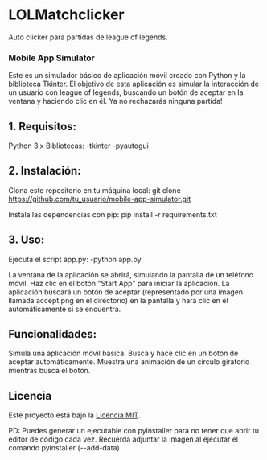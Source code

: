 # LOLMatchclicker
Auto clicker para partidas de league of legends.


### Mobile App Simulator
Este es un simulador básico de aplicación móvil creado con Python y la biblioteca Tkinter. El objetivo de esta aplicación es simular la interacción de un usuario con league of legends, buscando un botón de aceptar en la ventana y haciendo clic en él. Ya no rechazarás ninguna partida!

## 1. Requisitos:
   
Python 3.x
Bibliotecas: 
      -tkinter
      -pyautogui


## 2. Instalación:

Clona este repositorio en tu máquina local:
git clone https://github.com/tu_usuario/mobile-app-simulator.git

Instala las dependencias con pip:
pip install -r requirements.txt

## 3. Uso:
Ejecuta el script app.py:
              -python app.py

La ventana de la aplicación se abrirá, simulando la pantalla de un teléfono móvil.
Haz clic en el botón "Start App" para iniciar la aplicación.
La aplicación buscará un botón de aceptar (representado por una imagen llamada accept.png en el directorio) en la pantalla y hará clic en él automáticamente si se encuentra.

## Funcionalidades:
Simula una aplicación móvil básica.
Busca y hace clic en un botón de aceptar automáticamente.
Muestra una animación de un círculo giratorio mientras busca el botón.


## Licencia

Este proyecto está bajo la [Licencia MIT](https://opensource.org/license/mit).


PD: Puedes generar un ejecutable con pyinstaller para no tener que abrir tu editor de código cada vez. Recuerda adjuntar la imagen al ejecutar el comando pyinstaller (--add-data)
